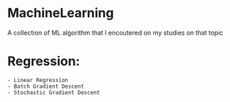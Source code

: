 # MachineLearning
A collection of ML algorithm that I encoutered on my studies on that topic

# Regression:
	- Linear Regression
	- Batch Gradient Descent
	- Stochastic Gradient Descent